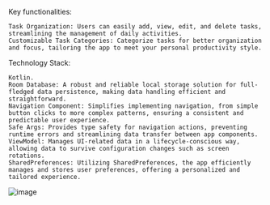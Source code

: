 Key functionalities:

    Task Organization: Users can easily add, view, edit, and delete tasks, streamlining the management of daily activities.
    Customizable Task Categories: Categorize tasks for better organization and focus, tailoring the app to meet your personal productivity style.

Technology Stack:

    Kotlin.
    Room Database: A robust and reliable local storage solution for full-fledged data persistence, making data handling efficient and straightforward.
    Navigation Component: Simplifies implementing navigation, from simple button clicks to more complex patterns, ensuring a consistent and predictable user experience.
    Safe Args: Provides type safety for navigation actions, preventing runtime errors and streamlining data transfer between app components.
    ViewModel: Manages UI-related data in a lifecycle-conscious way, allowing data to survive configuration changes such as screen rotations.
    SharedPreferences: Utilizing SharedPreferences, the app efficiently manages and stores user preferences, offering a personalized and tailored experience.




![image](https://github.com/AhmedRaba/MyTodo/assets/83189595/8851cb5b-a2bb-4338-9c20-b0b4038a56b4)

